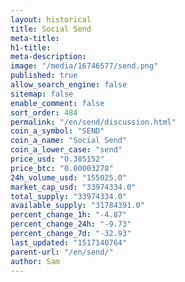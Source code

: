 ```yaml
---
layout: historical
title: Social Send
meta-title: 
h1-title: 
meta-description: 
image: "/media/16746577/send.png"
published: true
allow_search_engine: false
sitemap: false
enable_comment: false
sort_order: 484
permalink: "/en/send/discussion.html"
coin_a_symbol: "SEND"
coin_a_name: "Social Send"
coin_a_lower_case: "send"
price_usd: "0.385152"
price_btc: "0.00003278"
24h_volume_usd: "155025.0"
market_cap_usd: "33974334.0"
total_supply: "33974334.0"
available_supply: "31784391.0"
percent_change_1h: "-4.87"
percent_change_24h: "-9.73"
percent_change_7d: "-32.93"
last_updated: "1517140764"
parent-url: "/en/send/"
author: Sam
---
```


